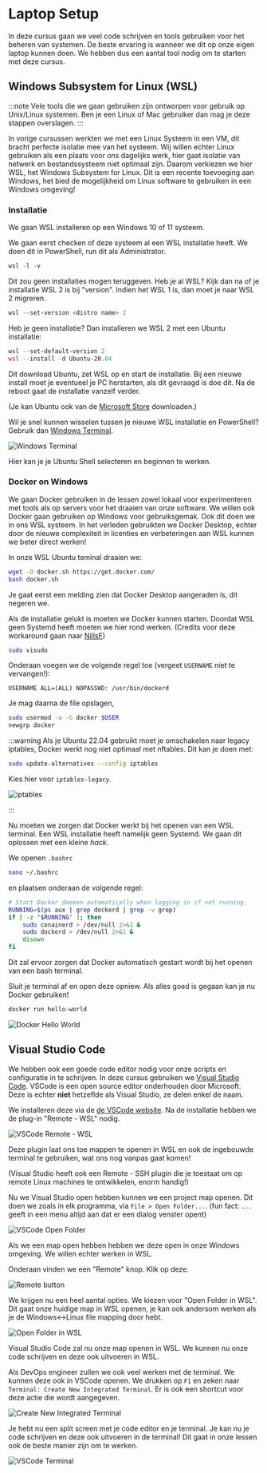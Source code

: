 # Laptop Setup

In deze cursus gaan we veel code schrijven en tools gebruiken voor het beheren van systemen. De beste ervaring is wanneer we dit op onze eigen laptop kunnen doen. We hebben dus een aantal tool nodig om te starten met deze cursus.

## Windows Subsystem for Linux (WSL)

:::note
Vele tools die we gaan gebruiken zijn ontworpen voor gebruik op Unix/Linux systemen. Ben je een Linux of Mac gebruiker dan mag je deze stappen overslagen.
:::

In vorige cursussen werkten we met een Linux Systeem in een VM, dit bracht perfecte isolatie mee van het systeem. Wij willen echter Linux gebruiken als een plaats voor ons dagelijks werk, hier gaat isolatie van netwerk en bestandssysteem niet optimaal zijn.
Daarom verkiezen we hier WSL, het Windows Subsystem for Linux. Dit is een recente toevoeging aan Windows, het bied de mogelijkheid om Linux software te gebruiken in een Windows omgeving!

### Installatie

We gaan WSL installeren op een Windows 10 of 11 systeem.

We gaan eerst checken of deze systeem al een WSL installatie heeft. We doen dit in PowerShell, run dit als Administrator.

```powershell
wsl -l -v
```

Dit zou geen installaties mogen teruggeven.
Heb je al WSL? Kijk dan na of je installatie WSL 2 is bij "version". Indien het WSL 1 is, dan moet je naar WSL 2 migreren.

```powershell
wsl --set-version <distro name> 2
```

Heb je geen installatie? Dan installeren we WSL 2 met een Ubuntu installatie:

```powershell
wsl --set-default-version 2
wsl --install -d Ubuntu-20.04
```

Dit download Ubuntu, zet WSL op en start de installatie. Bij een nieuwe install moet je eventueel je PC herstarten, als dit gevraagd is doe dit. Na de reboot gaat de installatie vanzelf verder.

(Je kan Ubuntu ook van de [Microsoft Store](https://apps.microsoft.com/store/detail/ubuntu-22041-lts/9PN20MSR04DW?hl=fr-be&gl=be) downloaden.)

Wil je snel kunnen wisselen tussen je nieuwe WSL installatie en PowerShell? Gebruik dan [Windows Terminal](https://apps.microsoft.com/store/detail/ubuntu-22041-lts/9PN20MSR04DW?hl=fr-be&gl=be).

![Windows Terminal](./terminal.png)

Hier kan je je Ubuntu Shell selecteren en beginnen te werken.

### Docker on Windows

We gaan Docker gebruiken in de lessen zowel lokaal voor experimenteren met tools als op servers voor het draaien van onze software.
We willen ook Docker gaan gebruiken op Windows voor gebruiksgemak. Ook dit doen we in ons WSL systeem.
In het verleden gebruikten we Docker Desktop, echter door de nieuwe complexiteit in licenties en verbeteringen aan WSL kunnen we beter direct werken!

In onze WSL Ubuntu teminal draaien we:

```bash
wget -O docker.sh https://get.docker.com/
bash docker.sh
```

Je gaat eerst een melding zien dat Docker Desktop aangeraden is, dit negeren we.

Als de installatie gelukt is moeten we Docker kunnen starten. Doordat WSL geen Systemd heeft moeten we hier rond werken. (Credits voor deze workaround gaan naar [NillsF](https://blog.nillsf.com/index.php/2020/06/29/how-to-automatically-start-the-docker-daemon-on-wsl2/))

```bash
sudo visudo
```

Onderaan voegen we de volgende regel toe (vergeet `USERNAME` niet te vervangen!):

```
USERNAME ALL=(ALL) NOPASSWD: /usr/bin/dockerd
```

Je mag daarna de file opslagen,

```bash
sudo usermod -a -G docker $USER
newgrp docker
```

:::warning
Als je Ubuntu 22.04 gebruikt moet je omschakelen naar legacy iptables, Docker werkt nog niet optimaal met nftables. Dit kan je doen met:

```bash
sudo update-alternatives --config iptables
```

Kies hier voor `iptables-legacy`.

![iptables](./iptables.png)

:::

Nu moeten we zorgen dat Docker werkt bij het openen van een WSL terminal. Een WSL installatie heeft namelijk geen Systemd. We gaan dit oplossen met een kleine _hack_.

We openen `.bashrc`

```bash
nano ~/.bashrc
```

en plaatsen onderaan de volgende regel:

```bash
# Start Docker daemon automatically when logging in if not running.
RUNNING=$(ps aux | grep dockerd | grep -v grep)
if [ -z "$RUNNING" ]; then
    sudo conainerd > /dev/null 2>&1 &
    sudo dockerd > /dev/null 2>&1 &
    disown
fi
```

Dit zal ervoor zorgen dat Docker automatisch gestart wordt bij het openen van een bash terminal.

Sluit je terminal af en open deze opniew. Als alles goed is gegaan kan je nu Docker gebruiken!

```bash
docker run hello-world
```

![Docker Hello World](./docker-hello-world.png)

## Visual Studio Code

We hebben ook een goede code editor nodig voor onze scripts en configuratie in te schrijven. In deze cursus gebruiken we [Visual Studio Code](https://code.visualstudio.com/). VSCode is een open source editor onderhouden door Microsoft. Deze is echter **niet** hetzeflde als Visual Studio, ze delen enkel de naam.

We installeren deze via de [de VSCode website](https://code.visualstudio.com/download).
Na de installatie hebben we de plug-in "Remote - WSL" nodig.

![VSCode Remote - WSL](./remote.png)

Deze plugin laat ons toe mappen te openen in WSL en ook de ingebouwde terminal te gebruiken, wat ons nog vanpas gaat komen!

(Visual Studio heeft ook een Remote - SSH plugin die je toestaat om op remote Linux machines te ontwikkelen, enorm handig!)

Nu we Visual Studio open hebben kunnen we een project map openen.
Dit doen we zoals in elk programma, via `File > Open Folder...`. (fun fact: `...` geeft in een menu altijd aan dat er een dialog venster opent)

![VSCode Open Folder](./open-folder.png)

Als we een map open hebben hebben we deze open in onze Windows omgeving. We willen echter werken in WSL.

Onderaan vinden we een "Remote" knop. Klik op deze.

![Remote button](./remote-button.png)

We krijgen nu een heel aantal opties. We kiezen voor "Open Folder in WSL". Dit gaat onze huidige map in WSL openen, je kan ook andersom werken als je de Windows<->Linux file mapping door hebt.

![Open Folder in WSL](./remote-options.png)

Visual Studio Code zal nu onze map openen in WSL. We kunnen nu onze code schrijven en deze ook uitvoeren in WSL.

Als DevOps engineer zullen we ook veel werken met de terminal. We kunnen deze ook in VSCode openen. We drukken op `F1` en zeken naar `Terminal: Create New Integrated Terminal`. Er is ook een shortcut voor deze actie die wordt aangegeven.

![Create New Integrated Terminal](./terminal-create.png)

Je hebt nu een split screen met je code editor en je terminal. Je kan nu je code schrijven en deze ook uitvoeren in de terminal! Dit gaat in onze lessen ook de beste manier zijn om te werken.

![VSCode Terminal](./vscode-terminal.png)
